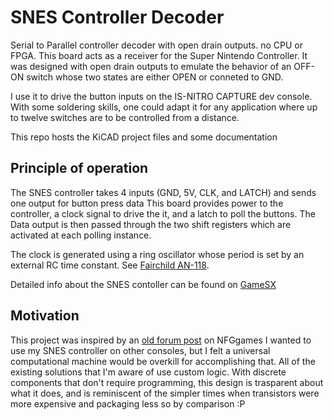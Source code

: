 # SNES Controller Decoder #
Serial to Parallel controller decoder with open drain outputs. no CPU or FPGA.
This board acts as a receiver for the Super Nintendo Controller.
It was designed with open drain outputs to emulate the behavior of an OFF-ON
switch whose two states are either OPEN or conneted to GND.

I use it to drive the button inputs on the IS-NITRO CAPTURE dev console.
With some soldering skills, one could adapt it for any application where up
to twelve switches are to be controlled from a distance.

This repo hosts the KiCAD project files and some documentation

## Principle of operation ##
The SNES controller takes 4 inputs (GND, 5V, CLK, and LATCH) and sends one output for button press data
This board provides power to the controller, a clock signal to drive the it, and a latch to poll the buttons.
The Data output is then passed through the two shift registers which are activated at each polling instance.

The clock is generated using a ring oscillator whose period is set by an external RC time constant. See [Fairchild AN-118](https://www.onsemi.com/pub/Collateral/AN-118.pdf.pdf). 

Detailed info about the SNES contoller can be found on [GameSX](https://gamesx.com/controldata/snesdat.htm)

## Motivation ##
This project was inspired by an [old forum post](https://nfggames.com/forum2/index.php?msg=26296) on NFGgames
I wanted to use my SNES controller on other consoles, but I felt a universal computational machine would be 
overkill for accomplishing that. All of the existing solutions that I'm aware of use custom logic. 
With discrete components that don't require programming, this design is trasparent about what it does, and is
reminiscent of the simpler times when transistors were more expensive and packaging less so by comparison :P

